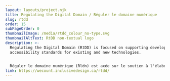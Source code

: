 ```yaml
---
layout: layouts/project.njk
title: Regulating the Digital Domain / Réguler le domaine numérique
slug: rtdd
order: 15
subPageOrder: 0
thumbnailImage: /media/rtdd_colour_no-type.svg
thumbnailAltText: RtDD non-textual logo
description: >-
  Regulating the Digital Domain (RtDD) is focused on supporting development of
  accessibility standards for existing and new technologies.


  Réguler le domaine numérique (Rldn) est axée sur le soutien à l'élaboration de normes d'accessibilité pour les technologies existantes et nouvelles.
link: https://wecount.inclusivedesign.ca/rtdd/
---
```

